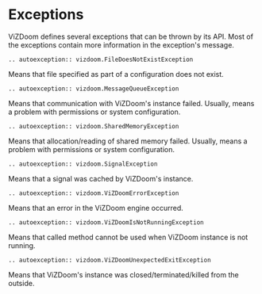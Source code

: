 # Exceptions

ViZDoom defines several exceptions that can be thrown by its API.
Most of the exceptions contain more information in the exception's message.

```{eval-rst}
.. autoexception:: vizdoom.FileDoesNotExistException
```
Means that file specified as part of a configuration does not exist.

```{eval-rst}
.. autoexception:: vizdoom.MessageQueueException
```

Means that communication with ViZDoom's instance failed. Usually, means a problem with permissions or system configuration.

```{eval-rst}
.. autoexception:: vizdoom.SharedMemoryException
```

Means that allocation/reading of shared memory failed. Usually, means a problem with permissions or system configuration.

```{eval-rst}
.. autoexception:: vizdoom.SignalException
```

Means that a signal was cached by ViZDoom's instance.

```{eval-rst}
.. autoexception:: vizdoom.ViZDoomErrorException
```

Means that an error in the ViZDoom engine occurred.

```{eval-rst}
.. autoexception:: vizdoom.ViZDoomIsNotRunningException
```

Means that called method cannot be used when ViZDoom instance is not running.

```{eval-rst}
.. autoexception:: vizdoom.ViZDoomUnexpectedExitException
```

Means that ViZDoom's instance was closed/terminated/killed from the outside.
